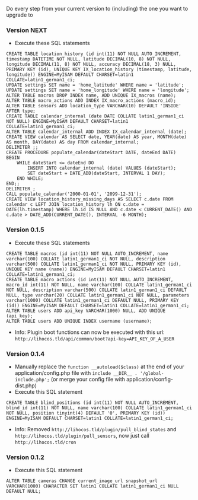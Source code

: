 Do every step from your current version to (including) the one you want to upgrade to

### Version NEXT
* Execute these SQL statements
```
CREATE TABLE location_history (id int(11) NOT NULL AUTO_INCREMENT, timestamp DATETIME NOT NULL, latitude DECIMAL(10, 8) NOT NULL, longitude DECIMAL(11, 8) NOT NULL, accuracy DECIMAL(18, 3) NULL, PRIMARY KEY (id), UNIQUE KEY IX_location_history (timestamp, latitude, longitude)) ENGINE=MyISAM DEFAULT CHARSET=latin1 COLLATE=latin1_german1_ci;
UPDATE settings SET name = 'home_latitude' WHERE name = 'latitude';
UPDATE settings SET name = 'home_longitude' WHERE name = 'longitude';
ALTER TABLE macros DROP INDEX name, ADD UNIQUE IX_macros (name);
ALTER TABLE macro_actions ADD INDEX IX_macro_actions (macro_id);
ALTER TABLE sensors ADD location_type VARCHAR(10) DEFAULT 'INSIDE' AFTER type;
CREATE TABLE calendar_internal (date DATE COLLATE latin1_german1_ci NOT NULL) ENGINE=MyISAM DEFAULT CHARSET=latin1 COLLATE=latin1_german1_ci;
ALTER TABLE calendar_internal ADD INDEX IX_calendar_internal (date);
CREATE VIEW calendar AS SELECT date, YEAR(date) AS year, MONTH(date) AS month, DAY(date) AS day FROM calendar_internal;
DELIMITER ;;
CREATE PROCEDURE populate_calendar(dateStart DATE, dateEnd DATE)
BEGIN
    WHILE dateStart <= dateEnd DO
        INSERT INTO calendar_internal (date) VALUES (dateStart);
        SET dateStart = DATE_ADD(dateStart, INTERVAL 1 DAY);
    END WHILE;
END;;
DELIMITER ;
CALL populate_calendar('2000-01-01', '2099-12-31');
CREATE VIEW location_history_missing_days AS SELECT c.date FROM calendar c LEFT JOIN location_history lh ON c.date = DATE(lh.timestamp) WHERE lh.id IS NULL AND c.date < CURRENT_DATE() AND c.date > DATE_ADD(CURRENT_DATE(), INTERVAL -6 MONTH);
```

### Version 0.1.5
* Execute these SQL statements
```
CREATE TABLE macros (id int(11) NOT NULL AUTO_INCREMENT, name varchar(100) COLLATE latin1_german1_ci NOT NULL, description varchar(500) COLLATE latin1_german1_ci NOT NULL, PRIMARY KEY (id), UNIQUE KEY name (name)) ENGINE=MyISAM DEFAULT CHARSET=latin1 COLLATE=latin1_german1_ci;
CREATE TABLE macro_actions (id int(11) NOT NULL AUTO_INCREMENT, macro_id int(11) NOT NULL, name varchar(100) COLLATE latin1_german1_ci NOT NULL, description varchar(500) COLLATE latin1_german1_ci DEFAULT NULL, type varchar(20) COLLATE latin1_german1_ci NOT NULL, parameters varchar(1000) COLLATE latin1_german1_ci DEFAULT NULL, PRIMARY KEY (id)) ENGINE=MyISAM DEFAULT CHARSET=latin1 COLLATE=latin1_german1_ci;
ALTER TABLE users ADD api_key VARCHAR(1000) NULL, ADD UNIQUE (api_key);
ALTER TABLE users ADD UNIQUE INDEX username (username);
```
* Info: Plugin boot functions can now be executed with this url: ```http://lihocos.tld/api/common/boot?api-key=API_KEY_OF_A_USER```

### Version 0.1.4
* Manually replace the ```function __autoload($class)``` at the end of your application/config.php file with ```include __DIR__ . '/global-include.php';``` (or merge your config file with application/config-dist.php)
* Execute this SQL statement
```
CREATE TABLE blind_positions (id int(11) NOT NULL AUTO_INCREMENT, blind_id int(11) NOT NULL, name varchar(100) COLLATE latin1_german1_ci NOT NULL, position tinyint(4) DEFAULT '0', PRIMARY KEY (id)) ENGINE=MyISAM DEFAULT CHARSET=latin1 COLLATE=latin1_german1_ci;
```
* Info: Removed ```http://lihocos.tld/plugin/pull_blind_states``` and ```http://lihocos.tld/plugin/pull_sensors```, now just call ```http://lihocos.tld/cron```

### Version 0.1.2
* Execute this SQL statement
```
ALTER TABLE cameras CHANGE current_image_url snapshot_url VARCHAR(1000) CHARACTER SET latin1 COLLATE latin1_german1_ci NULL DEFAULT NULL;
```

